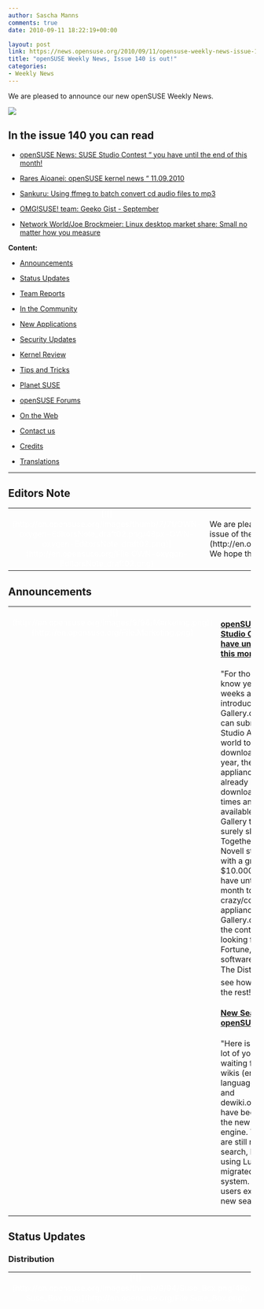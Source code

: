 ```yaml
---
author: Sascha Manns
comments: true
date: 2010-09-11 18:22:19+00:00

layout: post
link: https://news.opensuse.org/2010/09/11/opensuse-weekly-news-issue-140-is-out/
title: "openSUSE Weekly News, Issue 140 is out!"
categories:
- Weekly News
---
```

We are pleased to announce our new openSUSE Weekly News.
<!-- more -->








[![](http://en.opensuse.org/images/6/6d/Opensuse_weekly_news_banner.png)](http://en.opensuse.org/File:Opensuse_weekly_news_banner.png)













## In the issue 140 you can read




  * [ openSUSE News: SUSE Studio Contest “ you have until the end of this month!](https://news.opensuse.org/?p=4343#openSUSE_News:_SUSE_Studio_Contest_.E2.80.93_you_have_until_the_end_of_this_month.21)


  * [ Rares Aioanei: openSUSE kernel news “ 11.09.2010](https://news.opensuse.org/?p=4343#Rares_Aioanei:_openSUSE_kernel_news_.E2.80.93_11.09.2010)


  * [ Sankuru: Using ffmeg to batch convert cd audio files to mp3](https://news.opensuse.org/?p=4343#Sankuru:_Using_ffmeg_to_batch_convert_cd_audio_files_to_mp3)


  * [ OMG!SUSE! team: Geeko Gist - September](https://news.opensuse.org/?p=4343#OMG.21SUSE.21_team:_Geeko_Gist_-_September)


  * [ Network World/Joe Brockmeier: Linux desktop market share: Small no matter how you measure](https://news.opensuse.org/?p=4343#Network_World.2FJoe_Brockmeier:_Linux_desktop_market_share:_Small_no_matter_how_you_measure)















**Content:**




  * [ Announcements](https://news.opensuse.org/?p=4343Announcements)


  * [ Status Updates](https://news.opensuse.org/?p=4343#Status_Updates)


  * [ Team Reports](https://news.opensuse.org/?p=4343#Team_Reports)


  * [ In the Community](https://news.opensuse.org/?p=4343#In_the_Community)


  * [ New Applications](https://news.opensuse.org/?p=4343#New.2FUpdated_Applications_.40_openSUSE)


  * [ Security Updates](https://news.opensuse.org/?p=4343#Security_Updates)


  * [ Kernel Review](https://news.opensuse.org/?p=4343#Kernel_Review)


  * [ Tips and Tricks](https://news.opensuse.org/?p=4343#Tips_and_Tricks)


  * [ Planet SUSE](https://news.opensuse.org/?p=4343#Planet_SUSE)


  * [ openSUSE Forums](https://news.opensuse.org/?p=4343#openSUSE_Forums)


  * [ On the Web](https://news.opensuse.org/?p=4343#On_the_Web)


  * [ Contact us](https://news.opensuse.org/?p=4343#Feedback_.2F_Communicate_.2F_Get_Involved)


  * [ Credits](https://news.opensuse.org/?p=4343#Credits)


  * [ Translations](https://news.opensuse.org/?p=4343#Translations)







  



  






  






  






  






  






  






  






  






  






  






  






  






  






  






  






  






  






  






  






  






* * *


  






## Editors Note








<table style="width: 98%;" class="zeroBorder" >
<tbody >
<tr >

<td style="color: rgb(255, 255, 255); text-align: center; vertical-align: top; width: 36px;" >[![](http://en.opensuse.org/images/thumb/7/7f/OWN-oxygen-EditorsNote_draft02.png/48px-OWN-oxygen-EditorsNote_draft02.png)](http://en.opensuse.org/File:OWN-oxygen-EditorsNote_draft02.png)
</td>

<td style="margin: 0pt 1em 0pt 0pt;" > We are pleased to announce our **140** issue of the [openSUSE Weekly News](http://en.opensuse.org/Portal:Weekly_news).  We hope that you will enjoy reading. 
</td>
</tr>
</tbody>
</table>





  









## Announcements








<table style="width: 98%;" class="zeroBorder" >
<tbody >
<tr >

<td style="color: rgb(255, 255, 255); text-align: center; vertical-align: top; width: 36px;" >[![](http://en.opensuse.org/images/9/98/Marketing.png)](http://en.opensuse.org/File:Marketing.png)
</td>

<td style="margin: 0pt 1em 0pt 0pt;" >


####  [openSUSE News: SUSE Studio Contest “ you have until the end of this month!](https://news.opensuse.org/2010/09/08/suse-studio-contest-you-have-until-the-end-of-this-month/)


"For those who didn™t know yet, about two weeks ago Novell introduced SUSE Gallery.com where you can submit your SUSE Studio Appliances for the world to see and download. Over the last year, the 400.000 appliances have have already been downloaded 3 million times and now they are available from the Gallery that number will surely skyrocket.  Together with the launch Novell started a contest with a grand prize of $10.000! Creative minds have until the end of this month to submit their crazy/cool/unique/useful appliance to SUSE Gallery.com and enter the contest. So those looking for Fame and Fortune, enter your software appliance into The Disters contest and see how you stack up to the rest!"  


####  [New Search for openSUSE Wiki](https://news.opensuse.org/2010/09/10/new-search-for-opensuse-wiki/)


"Here is the news that a lot of you have been waiting for! The new wikis (en.opensuse.org, languages.opensuse.org, and dewiki.opensuse.org) have been switched to the new Lucene search engine. The legacy wikis are still running the old search, but they will start using Lucene as they are migrated to the new wiki system. So what should users expect with the new search?" 
</td>
</tr>
</tbody>
</table>





  









## Status Updates








### Distribution





<table style="width: 98%;" class="zeroBorder" >
<tbody >
<tr >

<td style="color: rgb(255, 255, 255); text-align: center; vertical-align: top; width: 36px;" >[![](http://en.opensuse.org/images/thumb/9/94/Suse_Box.png/48px-Suse_Box.png)](http://en.opensuse.org/File:Suse_Box.png)
</td>

<td style="margin: 0pt 1em 0pt 0pt;" >  




####  [Status: Distribution](http://lists.opensuse.org/opensuse-factory/2010-09/msg00060.html)


"The update to latest qt, kde and python at the same time was a bit too much, 


but the FTP tree building atm should have it all, in any case watch out for problems when you DUP. 




Next step is kernel 2.6.36-rc3 and a new round of Xorg updates (including xeyes 1.1!)" 





####  [SUSE Studio: Import KIWI and AutoYaST configurations easily](http://blog.susestudio.com/2010/09/import-kiwi-and-autoyast-configurations.html)


"SUSE Studio offers nice user interface for configuring software appliances with many options. But what if you already had a configuration ready ” for example a carefully tuned AutoYaST profile which your company uses for installing workstations? Or a KIWI configuration of your appliance exported from Studio (so that you could build that appliance on your machine) which you modified locally? Until now, there was no easy way how to apply it in Studio."  


####  [SUSE Studio: Featured appliance - BrowserBox](http://blog.susestudio.com/2010/09/featured-appliance-browserbox.html)


"This week's featured appliance is BrowserBox created by Jacob. It is a great appliance for web developers and people who need to test websites in different browsers." 


  







####  Bugzilla




**Important links:**




  * [Detailed Bugzilla Report](https://bugzilla.novell.com/report.cgi?x_axis_field=bug_severity&y_axis_field=product&z_axis_field=&query_format=report-table&short_desc_type=allwordssubstr&short_desc=&long_desc_type=fulltext&long_desc=&classification=openSUSE&bug_file_loc_type=allwordssubstr&bug_file_loc=&status_whiteboard_type=allwordssubstr&status_whiteboard=&keywords_type=anywords&keywords=&bug_status=UNCONFIRMED&bug_status=NEW&bug_status=ASSIGNED&bug_status=NEEDINFO&bug_status=REOPENED&emailassigned_to1=1&emailtype1=substring&email1=&emailassigned_to2=1&emailreporter2=1&emailqa_contact2=1&emailcc2=1&emailtype2=substring&email2=&bugidtype=include&bug_id=&votes=&chfieldfrom=&chfieldto=Now&chfieldvalue=&format=table&action=wrap&field0-0-0=noop&type0-0-0=noop&value0-0-0=)


  * [Submitting Bug Reports](http://en.opensuse.org/openSUSE:Submitting_bug_reports)


  * [Bug Reporting FAQ](http://en.opensuse.org/openSUSE:Bug_reporting_FAQ)


</td>
</tr>
</tbody>
</table>





  







## Team Reports





### Build Service Team





<table style="width: 98%;" class="zeroBorder" >
<tbody >
<tr >

<td style="color: rgb(255, 255, 255); text-align: center; vertical-align: top; width: 36px;" >[![](http://en.opensuse.org/images/9/98/OWN-oxygen-Build-Service.png)](http://en.opensuse.org/File:OWN-oxygen-Build-Service.png)
</td>

<td style="margin: 0pt 1em 0pt 0pt;" >


####  [Build Team Meeting](http://lists.opensuse.org/opensuse-buildservice/2010-09/msg00050.html)


Meetingminutes  


####  [Nelson Marques: OBS: the final frontier¦](http://nmarques.digitalwhores.net/2010/09/07/obs-the-final-frontier/)


"From a small chit chat on IRC the other day with Bryen and Sirko somehow I ended up with the task to providing an article about openSUSE Build Service. I have to say Sirko is awesome in Guerrilla Marketing, a cool proof could be the way how he got me into this. Anyway¦ though I™m not a journalist, every article should start with some basic research¦"  


####  Build Service Statistics




The Build Service Statistics can found at [http://build.opensuse.org](http://build.opensuse.org/). 



</td>
</tr>
</tbody>
</table>





  







### KDE Team





<table style="width: 98%;" class="zeroBorder" >
<tbody >
<tr >

<td style="color: rgb(255, 255, 255); text-align: center; vertical-align: top; width: 36px;" >[![](http://en.opensuse.org/images/thumb/7/73/Kde-logo.jpg/48px-Kde-logo.jpg)](http://en.opensuse.org/File:Kde-logo.jpg)
</td>

<td style="margin: 0pt 1em 0pt 0pt;" >  




####  [KDE at openSUSE: KDE: Week 33-39](http://kdeatopensuse.wordpress.com/2010/09/10/kde-week-33-39/)


"**Nepomuk+strigi as desktop search** In the last weeks I “ once again “ got fed-up with strigi/nepomuk being of no use to me. Since KDE 4.0 I long for a desktop search, i.e. some way of finding files and getting a result list such as google etc. has it, i.e. including some context around the string found in the document and not just a file list. Anything else would just be a faster version of kfind for that task. And since I do not use tags, it is the only desktop search task for me.  So the first thing why it did not work for me was that strigi+nepomuk never finished to index my files because strigi 0.7.2 crashes while it indexes several filetypes such as email, flac or rpms. Having a look at strigi™s website the project seemed dead. No news since 2008. This is a depressing first impression. Having a look at the SF project page continues with this, i.e. the latest available tarball is version 0.6.4 and the docs point to KDE™s playground svn repo if one wants to get strigi. The latter obviously fails because strigi is part of kdesupport." 
</td>
</tr>
</tbody>
</table>





  







### Mono Team





<table style="width: 98%;" class="zeroBorder" >
<tbody >
<tr >

<td style="color: rgb(255, 255, 255); text-align: center; vertical-align: top; width: 36px;" >[![](http://en.opensuse.org/images/thumb/8/87/Mono_project_logo.png/48px-Mono_project_logo.png)](http://en.opensuse.org/File:Mono_project_logo.png)
</td>

<td style="margin: 0pt 1em 0pt 0pt;" >  




####  [Miguel de Icaza: Great News for MonoTouch Users](http://tirania.org/blog/archive/2010/Sep-09.html)


"Apple has removed the restrictions that were introduced earlier this year (the famous section 3.3.1).  Although Apple had not blocked any MonoTouch applications since the new rules were introduced, many developers either took a wait-and-see approach, or switched their development. We never stopped working on MonoTouch, just yesterday we released MonoTouch support for the new iOS 4.1 APIs. We did this within eight hours of the new operating system going public."  


####  [AndrÃ©s G. Aragoneses: Version Tolerant Serialization with Mono](http://knocte.blogspot.com/2010/09/version-tolerant-serialization-with.html)


"During the last months I've kept working (with/on) Mono, but not working for Novell anymore.  Today I'm proud to blog about a bit of work I've done on Mono towards a better Binary Serialization experience:  * mono-api-info command now can output ABI instead of API if you append the flag --abi. It has been useful for us in LindenLab while working on binary serialization compatibility between versions (already upstream!, so will be available in Mono v2.8, even with a new man page).  If you ever wondered why your .NET code is no longer capable of deserializing some old binary object you had in your servers, instead of fixing the problem in a case-by-case basis, you can now see the whole picture by just diffing the output of mono-api-info --abi from your current and old codebase! A small TODO that I haven't completed yet is to deal with automatic properties (because we still don't use them) so that would be an exercise for the reader!  * Fix for upstream Mono to act as .NET in regards to Version Tolerant Serialization, a patch to which I have just added a lot more unit tests (soon to be pushed hopefully)." 
</td>
</tr>
</tbody>
</table>





  







### openFATE Team





<table style="width: 98%;" class="zeroBorder" >
<tbody >
<tr >

<td style="color: rgb(255, 255, 255); text-align: center; vertical-align: top; width: 36px;" >[![](http://en.opensuse.org/images/thumb/c/c2/Logo-fate.png/48px-Logo-fate.png)](http://en.opensuse.org/File:Logo-fate.png)
</td>

<td style="margin: 0pt 1em 0pt 0pt;" >  




####  [#310487: provide a static build zypper](https://features.opensuse.org/310487)


"Please provide a static build zypper for download in case a distribution upgrade failed."  


####  [#310490: Develop and add a GTK smolt client to openSUSE](https://features.opensuse.org/310490)


"Smolt is a project that is picking stats about openSUSE installs. Currently smolt-gui developed upstream is written in Qt and it difficult to add this client to GNOME installation of openSUSE. So it's required to have a GNOME integration to ship on the default install.  It's important to have a GTK client similar to smolt-gui and ksmolt (which is the notification service launched on KDE)."  


####  [#310491: Add dracut to openSUSE](https://features.opensuse.org/310491)


"Dracut is suppose to be a replacement for the old initrd tools like mkinitrd.  From the project description, dracut is an initramfs infrastructure. Unlike previous initramfs systems, Dracut aims to have as little as possible hard-coded into the initramfs.  It contains specific configuration files for init drivers and includes plymouth support. Dracut advantage seems to be a modern replacement to generate initrd and it's suppose to be easy to use/manage."  


####  [#310504: Gnome Desktop Wallpaper Slideshow](https://features.opensuse.org/310504)


"Gnome is lacking a easy to impliment Desktop Wallpaper Slideshow. KDE offers an easy option of just selecting a folder. Couldn't this be done in gnome?"  


####  [#310506: Tighter integration of kerberos in YaST](https://features.opensuse.org/310506)


"YaST is able to create a kerberos server (with LDAP backend), and configure a client to use kerberos as an authentication backend. However, there is no obvious way to create principals for users or keytab for services through YaST. (...)"  


####  [#310507: Repo-Changing Notifications in Updater Applet](https://features.opensuse.org/310507)


"Recently, the repository KDE:Community was taken offline and the packages in there were apparently distributed into other repos. As a user of openSUSE, the onyl way I discovered this was via a constant error in my updater applet that told me it was unavailable. Then I went to the forums with the error and was informed why. I was also told that there had been advance notice on some mailing list (a list that people who download and install openSUSE will nto be a member of automatically). This is a very poor way of handling this for users of openSUSE! (...)"  


####  [#310508: Tech-Support Desktop Widget](https://features.opensuse.org/310508)


"It's not usually included in reviews of OS's but the community behind an OS is actually pretty important. Especially since most people needing help on linux will not be able to just call a "geek squad" to fix things. openSUSE has a strong community but most people might not know to go to the web forums, so I think it would be VERY powerful to build it in to the OS. (...)"  


####  Statistics




openFATE Statistics can found there: [openSUSE 11.4](https://features.opensuse.org/statistic/product/22236)




[More information on openFATE](http://en.opensuse.org/openSUSE:Openfate)



</td>
</tr>
</tbody>
</table>





  







### Translation Team





<table style="width: 98%;" class="zeroBorder" >
<tbody >
<tr >

<td style="color: rgb(255, 255, 255); text-align: center; vertical-align: top; width: 36px;" >[![](http://en.opensuse.org/images/thumb/9/95/Icon-localize.png/48px-Icon-localize.png)](http://en.opensuse.org/File:Icon-localize.png)
</td>

<td style="margin: 0pt 1em 0pt 0pt;" >  




####  Localization




  * Daily updated translation statistics are available on the [openSUSE Localization Portal](http://i18n.opensuse.org/). 


  * [Trunk Top-List](http://i18n.opensuse.org/stats/trunk/toplist.php) “ [Localization Guide](http://en.opensuse.org/OpenSUSE_Localization_Guide)


</td>
</tr>
</tbody>
</table>





  









## In the Community 








<table style="width: 98%;" class="zeroBorder" >
<tbody >
<tr >

<td style="color: rgb(255, 255, 255); text-align: center; vertical-align: top; width: 36px;" >[![](http://en.opensuse.org/images/3/31/Icon-project.png)](http://en.opensuse.org/File:Icon-project.png)
</td>

<td style="margin: 0pt 1em 0pt 0pt;" >  




###  Events & Meetings




Past: 




  * [** September 7, 2010: openSUSE Marketing Team Meeting**](https://news.opensuse.org/2010/07/26/opensuse-marketing-team-meeting-6/)


  * [**September 7, 2010: VOLDAY 2 (SÃ£o Paulo/Brazil)**](http://volcon.org/volday2/)


  * [** September 8, 2010: German Wiki Team Meeting**](https://news.opensuse.org/2010/05/30/german-wiki-team-meeting-2/)



Upcoming: 




  * [** September 15, 2010: German Wiki Team Meeting**](https://news.opensuse.org/2010/05/30/german-wiki-team-meeting-2/)


  * [** September 16, 2010: ï»¿openSUSE KDE Team meeting**](https://news.opensuse.org/2010/05/13/%ef%bb%bfopensuse-kde-team-meeting/)


  * [** September 21, 2010: openSUSE Marketing Team Meeting**](https://news.opensuse.org/2010/07/26/opensuse-marketing-team-meeting-7/)


  * [** September 22, 2010: openSUSE Board Meeting**](https://news.opensuse.org/2010/03/24/opensuse-board-meeting/)


  * [** September 29, 2010: German Wiki Team Meeting**](https://news.opensuse.org/2010/05/30/german-wiki-team-meeting-2/)


  * [** September 30, 2010: ï»¿openSUSE KDE Team meeting**](https://news.opensuse.org/2010/05/13/%ef%bb%bfopensuse-kde-team-meeting/)



  






  * You can find more informations on other events at: 


    * [openSUSE News/Events](https://news.opensuse.org/category/events/) “ [Local events](http://en.opensuse.org/openSUSE:Ambassadors_events)




###  openSUSE for your ears




  * The openSUSE Weekly News are available as Livestream or Podcast in the German Language. You can hear it or download it on [http://blog.radiotux.de/podcast](http://blog.radiotux.de/podcast). 




###  From Ambassadors





####  [Chun-Hung "sakana" Huang: Some picture for Nagios with openSUSE 11.3 seminar at Taiwan -- Taichung](http://lists.opensuse.org/archive/opensuse-marketing/2010-09/msg00035.html)


"There are some pictures for openSUSE 11.3 with Nagios at Taiwan -- Taichung  [http://picasaweb.google.com/maxsakana/20100821NagiosWithOpenSUSE#](http://picasaweb.google.com/maxsakana/20100821NagiosWithOpenSUSE#) [http://www.flickr.com/photos/studyarea/sets/72157624680922057/](http://www.flickr.com/photos/studyarea/sets/72157624680922057/) They feel good with one click install and YaST ^__^  We will still go on"  


####  [Jean-Daniel Dodin: small local event in Ramonville](http://lists.opensuse.org/archive/opensuse-ambassadors/2010-09/msg00039.html)


"We had in the town hosting my LUG (Ramonville, Toulouse suburb) a "forum des association", that is the yearly fair for volunteer activities, and I was glad to present there openSUSE dvd's, 11.2 (some spare) and the new 11.3  [http://dodin.org/piwigo/index.php?/category/1677](http://dodin.org/piwigo/index.php?/category/1677) and specially that one:  [http://dodin.org/piwigo/picture.php?/22268/category/1677](http://dodin.org/piwigo/picture.php?/22268/category/1677) I'm not on the images (because I was holding the camera :-). The shot was taken at the very beginning (not yet many attending people), because when the public come I have no more time to shoot :-))"  


###  openSUSE in $COUNTRY


"Details"  


###  Communication




  * [The Mailinglists](http://lists.opensuse.org/)


  * [The openSUSE Forums](http://forums.opensuse.org/)] 




###  Contributors




  * [User Directory](http://users.opensuse.org/)


</td>
</tr>
</tbody>
</table>





  









## Security Updates








<table style="width: 98%;" class="zeroBorder" >
<tbody >
<tr >

<td style="color: rgb(255, 255, 255); text-align: center; vertical-align: top; width: 36px;" >[![](http://en.opensuse.org/images/6/68/Logo-SecurityUpdates.png)](http://en.opensuse.org/File:Logo-SecurityUpdates.png)
</td>

<td style="margin: 0pt 1em 0pt 0pt;" >


To view the security announcements in full, or to receive them as soon as they're released, refer to the [openSUSE Security Announce](http://lists.opensuse.org/opensuse-security-announce/) mailing list.  

  







####  [SUSE Security Announcement: kernel (SUSE-SA:2010:038)](http://lists.opensuse.org/opensuse-security-announce/2010-09/msg00002.html)




  * Package: kernel 


  * Announcement ID: SUSE-SA:2010:038 


  * Date: Fri, 03 Sep 2010 12:00:00 +0000 


  * Affected Products: SUSE Linux Enterprise Desktop 10 SP3 


  * SUSE Linux Enterprise Server 10 SP3 


  * Vulnerability Type: local privilege escalation 


  * CVSS v2 Base Score: 7.2 (AV:L/AC:L/Au:N/C:C/I:C/A:C) 


  * SUSE Default Package: yes 




####  [SUSE Security Announcement: Linux kernel (SUSE-SA:2010:039)](http://lists.opensuse.org/opensuse-security-announce/2010-09/msg00003.html)




  * Package: kernel 


  * Announcement ID: SUSE-SA:2010:039 


  * Date: Wed, 08 Sep 2010 15:00:00 +0000 


  * Affected Products: openSUSE 11.3 


  * Vulnerability Type: local privilege escalation 


  * CVSS v2 Base Score: 6.9 (AV:L/AC:M/Au:N/C:C/I:C/A:C) 


  * SUSE Default Package: yes 



  





</td>
</tr>
</tbody>
</table>





  









## Kernel Review








<table style="width: 98%;" class="zeroBorder" >
<tbody >
<tr >

<td style="color: rgb(255, 255, 255); text-align: center; vertical-align: top; width: 36px;" >[![](http://en.opensuse.org/images/thumb/b/bc/Tux.svg.png/48px-Tux.svg.png)](http://en.opensuse.org/File:Tux.svg.png)
</td>

<td style="margin: 0pt 1em 0pt 0pt;" >  




####  [h-online/Thorsten Leemhuis: Kernel Log: Videos from LinuxCon and end to maintenance of 2.4 and 2.6.27 nears](http://www.h-online.com/open/features/Kernel-Log-Videos-from-LinuxCon-and-end-to-maintenance-of-2-4-and-2-6-27-nears-1074753.html)


"Videos and presentations from LinuxCon and the Embedded Linux Conference provide information about the development status of Btrfs and about problems between kernel hackers and the makers of Android. With the latest stable kernels, Linux 2.6.34 has reached the end of its life; furthermore, there are signs that maintenance of 2.4 and 2.6.27 will soon be discontinued or reduced."  


####  [Rares Aioanei: openSUSE kernel news “ 11.09.2010](http://schaiba.wordpress.com/2010/09/05/opensuse-kernel-news-11-09-2010/)


"Hello, people, and welcome! In this week™s news¦."  


####  [LinuxUser & Developer/Jon Masters: The kernel column #91](http://www.linuxuser.co.uk/opinion/the-kernel-column-91-by-jon-masters/)


"In this months kernel column John Masters discusses another eventful kernel cycle, not to mention the latest round of Linus Torvald (justified?) rants, the Kernel Summit 2010 and some pretty intense penguin-on-penguin action¦ "  


####  [h-online/Thorsten Leemhuis: Kernel Log: Coming in 2.6.36 (Part 1) - Graphics](http://www.h-online.com/open/features/Kernel-Log-Coming-in-2-6-36-Part-1-Graphics-1075471.html)


"Various changes improve the performance and functionality of drivers for graphics chips in the latest Intel mobile processors. Nouveau now supports the Fermi chips used on recent GeForce graphics cards. The Radeon driver in 2.6.36 adds support for underscan, HyperZ and tiling. Extensions for the KDB debugger and Intel's KMS driver allow new debugging functionality." 
</td>
</tr>
</tbody>
</table>





  









## Tips and Tricks








<table style="width: 98%;" class="zeroBorder" >
<tbody >
<tr >

<td style="color: rgb(255, 255, 255); text-align: center; vertical-align: top; width: 36px;" >[![](http://en.opensuse.org/images/9/98/OWN-oxygen-Tips-and-Tricks.png)](http://en.opensuse.org/File:OWN-oxygen-Tips-and-Tricks.png)
</td>

<td style="margin: 0pt 1em 0pt 0pt;" >  




###  For Desktop Users





####  [Scott Photographics: Zoom Blur Effect in GIMP “ GIMP Tutorial](http://www.scottphotographics.com/zoom-blur-effect-in-gimp-gimp-tutorial/)


"If you don™t have a zoom lens or you™d like to manipulate a certain image in this style then this tutorial for GIMP should help you achieve a similar effect! (...)"  


####  [Packt/Allan Brito: Blender 3D 2.9: Working with Textures](http://www.packtpub.com/article/blender-3d-2-9-working-with-textures)


"In this article by Allan Brito, author of [Blender 3D 2.9: Architecture, Buildings, and Scenery](http://www.packtpub.com/blender-3d-2-49-architecture-buildings-and-scenery/book/rk/blender3d-abr1/0910?utm_source=rk_blender3d_abr1_0910&utm_medium=content&utm_campaign=ramsai), we will take the realism of our scenes to a higher level using textures. With textures, the "magic" really happens! There are basically two types of textures, which are procedural and non-procedural textures. For us, the bitmap textures will be used most often, to allow us to create scenes with more realism. (...)" 


  







###  For Commandline/Script Newbies





####  [Linux.com/Joe 'Zonker' Brockmeier: Manage Linux Downloads with wget](http://www.linux.com/learn/tutorials/359198-manage-linux-downloads-with-wget)


"Firefox, Chrome, and other browsers do an acceptable job of downloading a single file of reasonable size. But I don't like to trust a browser to grab ISO images and other files that are hundreds of megabytes, or larger. For that I prefer to turn to wget. You'll find that using wget provides some significant advantages over grabbing files with your browser. (...)"  


####  [Sankuru: Using ffmeg to batch convert cd audio files to mp3](http://sankuru.biz/en/blog/8-joomla-configuration-issues/147-using-ffmeg-to-batch-convert-cd-audio-files-to-mp3.html)


"I guess quite a few joomla administrators regularly run into batch conversion issues. You have an entire folder of files in the one format, and now you need the same files, but in another format.  Today I ran into a batch conversion issue in a surprising way. My wife came home with a "Made in China" MD-602 set of speakers that accepts input from a mobile phone, a phone memory, or a USB memory stick. She wanted to play an audio CD on the device, by copying the songs to a USB memory stick. So, I grabbed the audio CD, and I saw that the tracks on an audio CD are supposedly encoded in .wav format. On the device's packaging, it lists the audio formats that the device accepts as input: .mp3 and .mp4.(...)" 


  







###  For Developers and Programmers





####  [Python4Kids: Trivial Lists](http://python4kids.wordpress.com/2010/09/06/trivial-lists/)


"Having gone through some arduous work on the previous tutorial, this one will be a little gentler. The task we™ve set ourselves this time is to write another game, a trivia game."  


####  [IBM developerWorks/Noah Gift: Porting Perl To Python](http://www.ibm.com/developerworks/opensource/library/l-perl-2-python/index.html?cmp=dw&cpb=dwlin&ct=dwgra&cr=lnxw97&ccy=us&csr=Perl2Python)


"Porting legacy Perl to Python can be a daunting task. In this article, learn some of the theory behind dealing with legacy code, including what not to do." 
</td>
</tr>
</tbody>
</table>





  









## Planet SUSE








<table style="width: 98%;" class="zeroBorder" >
<tbody >
<tr >

<td style="color: rgb(255, 255, 255); text-align: center; vertical-align: top; width: 36px;" >[![](http://en.opensuse.org/images/thumb/f/fe/Logo-PlanetSUSE.png/48px-Logo-PlanetSUSE.png)](http://en.opensuse.org/File:Logo-PlanetSUSE.png)
</td>

<td style="margin: 0pt 1em 0pt 0pt;" >  




####  [OMG!SUSE! team: 10 Awesome Free Games for openSUSE](http://feedproxy.google.com/%7Er/omgsuse/%7E3/LiLl0_k10nE/10-awesome-free-games-opensuse)


"Back in "ye olde days" of Linux, there were no games. If you wanted to entertain yourself, you either played nethack or you tried to compile Gentoo, neither of them terrifically fun. (In those days I played a game called "learn to program" which was probably the most entertaining game on Linux at the time.)  Gaming on openSUSE, HIIIYAAAAH!These days gaming on Linux is a completely different story, we now have everything from Minesweeper (KMines) to first-person shooters and flight simulators. While the gaming experience is far from perfect on the Linux Desktop, it's miles ahead of where it was just four years ago."  


####  [Jigish Gohil: KIWI-LTSP multiple image support improvements](http://lizards.opensuse.org/2010/09/08/kiwi-ltsp-multiple-image-support-improvements/)


"Savin Alex has been busy working on improving kiwi-ltsp lately. The basic idea behind the new development is easier management of multiple LTSP images that can be served over NBD or AOE. Earlier Shrenik Bhura had added multiple image support for AOE, now it is also supported when using NBD.  For example, with very powerful hardware available, images of KDE, GNOME desktops or any other profile of your choice can be served as LTSP_FATCLIENT, this will enable images to use resources on the clients™ local hardware instead of traditional LTSP way of running all the client sessions on the server. Advantage of this way is making use of local hardware resources and central management of OS deployed in the entire network. LTSP can also be clustered to load balance and in case one of the servers fail."  


####  [OMG!SUSE! team: QOTD: How do you surf on openSUSE?](http://feedproxy.google.com/%7Er/omgsuse/%7E3/IyWsAVlixdE/qotd-how-do-you-surf-opensuse)


"A couple of weeks ago the new-fangled openSUSE Community Manager Jos Poortvlient emailed me about some quirk with the OMG! SUSE! site he noticed using Konqueror, apparently his web browser of choice. This got me thinking about all the varying ways openSUSE users might be browser the web, given the wide variety of desktop environments supported, there are a truck-full of web browsers you can install on your Geeko-powered machine."  


####  [OMG!SUSE! team: Geeko Gist - September](http://omgsuse.com/content/geeko-gist-september?utm_source=feedburner&utm_medium=feed&utm_campaign=Feed%3A+omgsuse+%28OMG%21+SUSE%21%29)


"When I first started working on OMG! SUSE! the openSUSE project didn't have a community manager filling the void left by Joe Brockenmeier (a.k.a Zonker), meaning I didn't have anybody to pester with all sorts of silly questions. Fortunately, Jos Poortvliet has stepped up as the community manager and even went so far as to volunteer to answer some questions for me!  I figure I'll call this segment the "Geeko Gist" which I'll be doing every now and chat with an openSUSE project member about what's going on. Without further ado, let's get to it." 
</td>
</tr>
</tbody>
</table>





  









## openSUSE Forums








<table style="width: 98%;" class="zeroBorder" >
<tbody >
<tr >

<td style="color: rgb(255, 255, 255); text-align: center; vertical-align: top; width: 36px;" >[![](http://en.opensuse.org/images/e/ed/OWN-oxygen-openSUSE-Forums.png)](http://en.opensuse.org/File:OWN-oxygen-openSUSE-Forums.png)
</td>

<td style="margin: 0pt 1em 0pt 0pt;" >


####  [Firefox not saving images with right click](http://forums.opensuse.org/english/get-help-here/applications/445646-firefox-wont-save-images-rt-click.html)


"The OP has no offer to save image as, when right clicking an image in Firefox."  


####  [Milestone 1 of version 11.4](http://forums.opensuse.org/english/get-help-here/pre-release-beta/445538-hands-11-4-m1.html)


"Some early feedback on the latest Factory release of the next openSUSE version 11.4 - Major issues in KDE it seems."  


####  [Audio CD's not playing Fluently.](http://forums.opensuse.org/english/get-help-here/multimedia/445706-audio-cds-will-not-play-fluently-my-11-3-kde-64-bit.html)


"Although an issue is reported here, I can find no problems on any of my installs, at least not once I have done the multi-media trick."  


####  [Upgrade?](http://forums.opensuse.org/english/get-help-here/install-boot-login/445653-upgrade.html)


"OP wants to Upgrade and is offered some advice. Differing views are expressed giving the user some options." 
</td>
</tr>
</tbody>
</table>





  









## On the Web








<table style="width: 98%;" class="zeroBorder" >
<tbody >
<tr >

<td style="color: rgb(255, 255, 255); text-align: center; vertical-align: top; width: 36px;" >[![](http://en.opensuse.org/images/d/d6/OWN-oxygen-On-the-Web.png)](http://en.opensuse.org/File:OWN-oxygen-On-the-Web.png)
</td>

<td style="margin: 0pt 1em 0pt 0pt;" >  




###  Call for participation





####  [Packt: Welcome to the 2010 Open Source Awards](http://www.packtpub.com/open-source-awards-home)


"The Open Source Awards is an annual online event held by Packt Publishing to distinguish excellence among Open Source projects.  Now in its fifth year, the Award, formerly known as the Open Source Content Management System (CMS) Award, is designed to encourage, support, recognize and reward not only CMSes but a wider range of Open Source projects. (...)" 


  







###  Reports





####  [h-online.com/Chris von Eitzen: GNU Debugger adds D language support](http://www.h-online.com/open/news/item/GNU-Debugger-adds-D-language-support-1074130.html)


"The GNU Project Debugger release team has published the second point update to version 7.0 of its standard debugger for the GNU software system. The GDB debugger supports a wide variety of programming languages, including Ada, C, C++, Objective-C, FreePascal and Fortran, and, in the new release, adds support for the D programming language. (...)"  


####  [MWR InfoSecurity: Assessing the Tux Strength: Part 2 - Into the Kernel](http://labs.mwrinfosecurity.com/notices/assessing_the_tux_strength_part_2_into_the_kernel/)


"The [previous article in this series on Linux security](http://labs.mwrinfosecurity.com/notices/security_mechanisms_in_linux_environment__part_1___userspace_memory_protection/) described different userspace protection mechanisms that can be applied to protect binaries on a Linux system. Unsurprisingly, without additional kernel settings and protections most of the previously described mechanisms cannot be utilised to their full extent. This article will therefore focus on kernel features that have a direct impact on security of running binaries. Specific security frameworks such as SELinux, Grsecurity RBAC, AppArmor and others will not be discussed here although they may feature in future articles. (...)" 


  







###  Reviews and Essays





####  [Free Software Magazine/Terry Hancock: My Quest for Free Licensed Japanese Pop Music with Wacca.Fm's XMLRPC API and Python's xmlrpclib](http://www.freesoftwaremagazine.com/columns/my_quest_free_licensed_japanese_pop_music_wacca_fms_xmlrpc_api_and_pythons_xmlrpclib)


"This is my story about searching for Japanese pop music under a free culture license. It™s a little tricky, because the best sites for this are of course, in Japan, and not well advertised on the English web. I discovered how to use Python™s XMLRPC library to run searches using the web API for a Japanese music sharing site called Wacca. The results were very interesting ” I found some of what I was looking for, though not all. (...)"  


####  [Network World/Joe Brockmeier: Linux desktop market share: Small no matter how you measure](http://www.networkworld.com/community/node/66076)


"It doesn't give me any pleasure in saying this, but the evidence is overwhelming that Linux is not huge on the desktop. Saying it has maybe 1% of the desktop marketshare is probably not realistic, but not as far off the mark as we'd like.  Measuring Linux market share is not an easy task, especially not on the desktop. Most Linux users don't buy Linux pre-loaded, they download Ubuntu, Fedora, Debian, openSUSE, or another distro from a series of mirrors, BitTorrents, or share CDs. No matter how you count up, though, the total number is pretty small compared to the number of desktops in use. (...)"  


####  [Bradford White: Choices Choices Choices](http://elevenislouder.blogspot.com/2010/09/choices-choices-choices.html)


"In the beginning, there were a few different distributions. From a handful came hundreds. We are currently living with several hundreds. Many say that this is a bad thing. Many claim that the myriad offerings confuse people. Many claim that these distributions are often redundant. What's the deal? I have often talked about the lack of innovation in many distributions. The fact that people respin someone else's stuff and call it their own is somewhat unavoidable. It's going to happen. That aside, plurality is good. (...)"  


####  [pcworld/Phil Shapiro: Book review - Learn OpenOffice.org Spreadsheet Macros](http://www.pcworld.com/businesscenter/article/205227/book_review_learn_openofficeorg_spreadsheet_macros.html)


"My name is John Dukovich. I'm with Green Moon Solutions, a small technology company in the Washington, DC, area. I've been working with Microsoft Office applications, basically since they came out, and I'm a heavy user of Excel macros and Visual Basic for Applications language. I do quite a few applications for clients and use macros in ways that a lot of people don't." 
</td>
</tr>
</tbody>
</table>





  









## Feedback / Communicate / Get Involved








<table style="width: 98%;" class="zeroBorder" >
<tbody >
<tr >

<td style="color: rgb(255, 255, 255); text-align: center; vertical-align: top; width: 36px;" >[![](http://en.opensuse.org/images/a/ae/OWN-oxygen-FCG.png)](http://en.opensuse.org/openSUSE:Weekly_news_team)
</td>

<td style="margin: 0pt 1em 0pt 0pt;" >Do you have comments on any of the things mentioned in this article? Then head right over to the [comment section](https://news.opensuse.org/?p=4343) and let us know!  

Or if you would like to be part of the [openSUSE:Weekly news team](http://en.opensuse.org/openSUSE:Weekly_news_team) then check out our team page and join!  

Or Communicate with or get help from the wider openSUSE community -- via IRC, forums, or mailing lists -- see [Communicate](http://en.opensuse.org/openSUSE:Communication_channels). 


  

[![](http://en.opensuse.org/images/thumb/6/6d/Rss_32.png/24px-Rss_32.png)](http://en.opensuse.org/File:Rss_32.png) You can subscribe to the openSUSE Weekly News RSS feed at [https://news.opensuse.org/category/weekly-news/feed/](https://news.opensuse.org/category/weekly-news/feed/)



</td>
</tr>
</tbody>
</table>





  









## Credits








<table style="width: 98%;" class="zeroBorder" >
<tbody >
<tr >

<td style="color: rgb(255, 255, 255); text-align: center; vertical-align: top; width: 36px;" >[![](http://en.opensuse.org/images/1/17/OWN-oxygen-Credits.png)](http://en.opensuse.org/File:OWN-oxygen-Credits.png)
</td>

<td style="margin: 0pt 1em 0pt 0pt;" >


  * [saigkill](http://en.opensuse.org/User:Saigkill) [Talk](http://en.opensuse.org/User_talk:Saigkill) - [Contributions](http://en.opensuse.org/Special:Contributions/saigkill) Sascha Manns (Editor in Chief) 


  * [STS301](http://en.opensuse.org/index.php?title=User:STS301&action=edit&redlink=1) [Talk](http://en.opensuse.org/index.php?title=User_talk:STS301&action=edit&redlink=1) - [Contributions](http://en.opensuse.org/Special:Contributions/STS301) Sebastian Schöbinger (Tips/Tricks) 


  * [HeliosReds](http://en.opensuse.org/User:HeliosReds) [Talk](http://en.opensuse.org/index.php?title=User_talk:HeliosReds&action=edit&redlink=1) - [Contributions](http://en.opensuse.org/Special:Contributions/HeliosReds) Satoru Matsumoto (Editorial Office) 


  * [Caf4926](http://en.opensuse.org/User:Caf4926) [Talk](http://en.opensuse.org/index.php?title=User_talk:Caf4926&action=edit&redlink=1) - [Contributions](http://en.opensuse.org/Special:Contributions/Caf4926) Carl Fletcher (Main-Newsletter, Forums Sec.) 


  * [Okuro](http://en.opensuse.org/User:Okuro) [Talk](http://en.opensuse.org/index.php?title=User_talk:Okuro&action=edit&redlink=1) - [Contributions](http://en.opensuse.org/Special:Contributions/Okuro) Thomas Hofstätter (Events & Meetings) 


  * add translators 


</td>
</tr>
</tbody>
</table>





  









## Translations





<table style="width: 98%;" class="zeroBorder" >
<tbody >
<tr >

<td style="color: rgb(255, 255, 255); text-align: center; vertical-align: top; width: 36px;" >[![](http://en.opensuse.org/images/thumb/b/b5/OWN-Icon-locale.png/48px-OWN-Icon-locale.png)](http://en.opensuse.org/File:OWN-Icon-locale.png)
</td>

<td style="margin: 0pt 1em 0pt 0pt;" >  




openSUSE Weekly News is translated into many languages.Issue #140 of the openSUSE Weekly News is available in: 




  * [English](http://en.opensuse.org/Archive:Weekly_news_140)



Delayed / to be translated: 




  * [Magyar](http://hu.opensuse.org/OpenSUSE_Heti_H%C3%ADrmond%C3%B3/140)


  * [EspaÃ±ol](http://es.opensuse.org/OpenSUSE_Noticias_Semanales/140)


  * [ç¹é«”ä¸­æ–‡](http://zh_tw.opensuse.org/OpenSUSE_Weekly_News/140)


  * [æ—¥æ¬èªž](http://ja.opensuse.org/OpenSUSE_Weekly_News/140)


  * [Ð ÑƒÑÑÐºÐ¸Ð¹](http://ru.opensuse.org/%D0%95%D0%B6%D0%B5%D0%BD%D0%B5%D0%B4%D0%B5%D0%BB%D1%8C%D0%BD%D1%8B%D0%B5_%D0%BD%D0%BE%D0%B2%D0%BE%D1%81%D1%82%D0%B8_openSUSE/140)


  * [Indonesia](http://en.opensuse.org/OpenSUSE_Weekly_News/140/indonesian)


  * [ç®€ä½“ä¸­æ–‡](http://en.opensuse.org/OpenSUSE_Weekly_News/140/chinese)


  * [Deutsch](http://de.opensuse.org/OpenSUSE-Wochenschau/140)


  * [FranÃ§ais](http://fr.opensuse.org/Lettre_d%27information_openSUSE/140)


  * [Polski](http://pl.opensuse.org/Tygodnik_openSUSE/140)


  * [PortuguÃªs](http://pt.opensuse.org/Not%C3%ADcias_da_semana_no_openSUSE/140)


  * [Italiano](http://it.opensuse.org/OpenSUSE_Newsletter_Settimanale/140)


  * [Svenska](http://en.opensuse.org/OpenSUSE_Weekly_News/140/swedish)


  * [ÄŒesky](http://cs.opensuse.org/OpenSUSE_t%C3%BDden%C3%ADk/140)


</td>
</tr>
</tbody>
</table>
  

		
